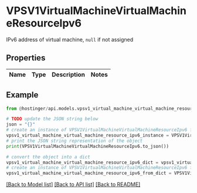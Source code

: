 # VPSV1VirtualMachineVirtualMachineResourceIpv6

IPv6 address of virtual machine, `null` if not assigned

## Properties

Name | Type | Description | Notes
------------ | ------------- | ------------- | -------------

## Example

```python
from @hostinger/api.models.vpsv1_virtual_machine_virtual_machine_resource_ipv6 import VPSV1VirtualMachineVirtualMachineResourceIpv6

# TODO update the JSON string below
json = "{}"
# create an instance of VPSV1VirtualMachineVirtualMachineResourceIpv6 from a JSON string
vpsv1_virtual_machine_virtual_machine_resource_ipv6_instance = VPSV1VirtualMachineVirtualMachineResourceIpv6.from_json(json)
# print the JSON string representation of the object
print(VPSV1VirtualMachineVirtualMachineResourceIpv6.to_json())

# convert the object into a dict
vpsv1_virtual_machine_virtual_machine_resource_ipv6_dict = vpsv1_virtual_machine_virtual_machine_resource_ipv6_instance.to_dict()
# create an instance of VPSV1VirtualMachineVirtualMachineResourceIpv6 from a dict
vpsv1_virtual_machine_virtual_machine_resource_ipv6_from_dict = VPSV1VirtualMachineVirtualMachineResourceIpv6.from_dict(vpsv1_virtual_machine_virtual_machine_resource_ipv6_dict)
```
[[Back to Model list]](../README.md#documentation-for-models) [[Back to API list]](../README.md#documentation-for-api-endpoints) [[Back to README]](../README.md)


